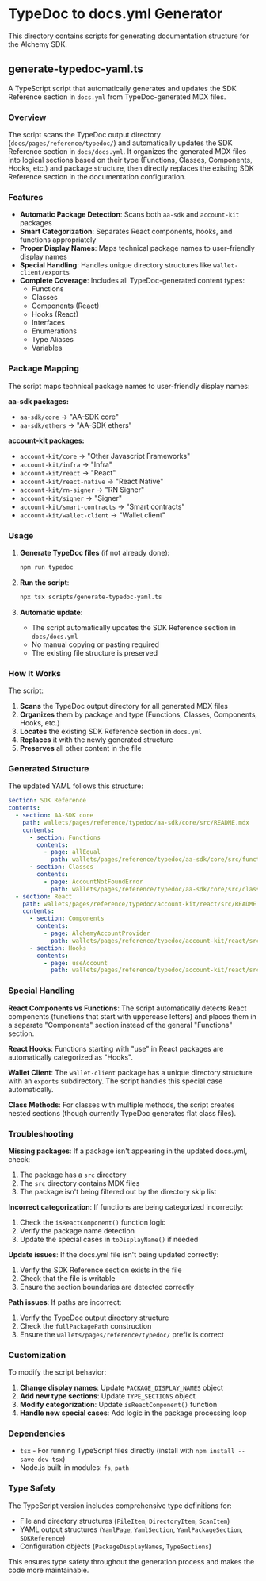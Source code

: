 # TypeDoc to docs.yml Generator

This directory contains scripts for generating documentation structure for the Alchemy SDK.

## generate-typedoc-yaml.ts

A TypeScript script that automatically generates and updates the SDK Reference section in `docs.yml` from TypeDoc-generated MDX files.

### Overview

The script scans the TypeDoc output directory (`docs/pages/reference/typedoc/`) and automatically updates the SDK Reference section in `docs/docs.yml`. It organizes the generated MDX files into logical sections based on their type (Functions, Classes, Components, Hooks, etc.) and package structure, then directly replaces the existing SDK Reference section in the documentation configuration.

### Features

- **Automatic Package Detection**: Scans both `aa-sdk` and `account-kit` packages
- **Smart Categorization**: Separates React components, hooks, and functions appropriately
- **Proper Display Names**: Maps technical package names to user-friendly display names
- **Special Handling**: Handles unique directory structures like `wallet-client/exports`
- **Complete Coverage**: Includes all TypeDoc-generated content types:
  - Functions
  - Classes
  - Components (React)
  - Hooks (React)
  - Interfaces
  - Enumerations
  - Type Aliases
  - Variables

### Package Mapping

The script maps technical package names to user-friendly display names:

**aa-sdk packages:**

- `aa-sdk/core` → "AA-SDK core"
- `aa-sdk/ethers` → "AA-SDK ethers"

**account-kit packages:**

- `account-kit/core` → "Other Javascript Frameworks"
- `account-kit/infra` → "Infra"
- `account-kit/react` → "React"
- `account-kit/react-native` → "React Native"
- `account-kit/rn-signer` → "RN Signer"
- `account-kit/signer` → "Signer"
- `account-kit/smart-contracts` → "Smart contracts"
- `account-kit/wallet-client` → "Wallet client"

### Usage

1. **Generate TypeDoc files** (if not already done):

   ```bash
   npm run typedoc
   ```

2. **Run the script**:

   ```bash
   npx tsx scripts/generate-typedoc-yaml.ts
   ```

3. **Automatic update**:
   - The script automatically updates the SDK Reference section in `docs/docs.yml`
   - No manual copying or pasting required
   - The existing file structure is preserved

### How It Works

The script:

1. **Scans** the TypeDoc output directory for all generated MDX files
2. **Organizes** them by package and type (Functions, Classes, Components, Hooks, etc.)
3. **Locates** the existing SDK Reference section in `docs.yml`
4. **Replaces** it with the newly generated structure
5. **Preserves** all other content in the file

### Generated Structure

The updated YAML follows this structure:

```yaml
section: SDK Reference
contents:
  - section: AA-SDK core
    path: wallets/pages/reference/typedoc/aa-sdk/core/src/README.mdx
    contents:
      - section: Functions
        contents:
          - page: allEqual
            path: wallets/pages/reference/typedoc/aa-sdk/core/src/functions/allEqual.mdx
      - section: Classes
        contents:
          - page: AccountNotFoundError
            path: wallets/pages/reference/typedoc/aa-sdk/core/src/classes/AccountNotFoundError.mdx
  - section: React
    path: wallets/pages/reference/typedoc/account-kit/react/src/README.mdx
    contents:
      - section: Components
        contents:
          - page: AlchemyAccountProvider
            path: wallets/pages/reference/typedoc/account-kit/react/src/functions/AlchemyAccountProvider.mdx
      - section: Hooks
        contents:
          - page: useAccount
            path: wallets/pages/reference/typedoc/account-kit/react/src/functions/useAccount.mdx
```

### Special Handling

**React Components vs Functions**: The script automatically detects React components (functions that start with uppercase letters) and places them in a separate "Components" section instead of the general "Functions" section.

**React Hooks**: Functions starting with "use" in React packages are automatically categorized as "Hooks".

**Wallet Client**: The `wallet-client` package has a unique directory structure with an `exports` subdirectory. The script handles this special case automatically.

**Class Methods**: For classes with multiple methods, the script creates nested sections (though currently TypeDoc generates flat class files).

### Troubleshooting

**Missing packages**: If a package isn't appearing in the updated docs.yml, check:

1. The package has a `src` directory
2. The `src` directory contains MDX files
3. The package isn't being filtered out by the directory skip list

**Incorrect categorization**: If functions are being categorized incorrectly:

1. Check the `isReactComponent()` function logic
2. Verify the package name detection
3. Update the special cases in `toDisplayName()` if needed

**Update issues**: If the docs.yml file isn't being updated correctly:

1. Verify the SDK Reference section exists in the file
2. Check that the file is writable
3. Ensure the section boundaries are detected correctly

**Path issues**: If paths are incorrect:

1. Verify the TypeDoc output directory structure
2. Check the `fullPackagePath` construction
3. Ensure the `wallets/pages/reference/typedoc/` prefix is correct

### Customization

To modify the script behavior:

1. **Change display names**: Update `PACKAGE_DISPLAY_NAMES` object
2. **Add new type sections**: Update `TYPE_SECTIONS` object
3. **Modify categorization**: Update `isReactComponent()` function
4. **Handle new special cases**: Add logic in the package processing loop

### Dependencies

- `tsx` - For running TypeScript files directly (install with `npm install --save-dev tsx`)
- Node.js built-in modules: `fs`, `path`

### Type Safety

The TypeScript version includes comprehensive type definitions for:

- File and directory structures (`FileItem`, `DirectoryItem`, `ScanItem`)
- YAML output structures (`YamlPage`, `YamlSection`, `YamlPackageSection`, `SDKReference`)
- Configuration objects (`PackageDisplayNames`, `TypeSections`)

This ensures type safety throughout the generation process and makes the code more maintainable.
